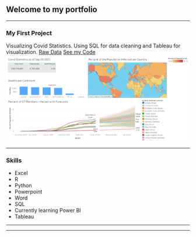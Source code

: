 ## Welcome to my portfolio

---

### My First Project 

Visualizing Covid Statistics. Using SQL for data cleaning and Tableau for visualization. 
 <a href="https://ourworldindata.org/covid-deaths">Raw Data</a> 
 <a href="https://github.com/kennethkarani/CovidProject/blob/main/Project!.sql">See my Code</a> 
<img src="images/Dashboard1.png?raw=true"/>



---

### Skills

- Excel
- R
- Python
- Powerpoint
- Word
- SQL
- Currently learning Power BI
- Tableau

---




---
<p style="font-size:11px"></p>
<!-- Remove above link if you don't want to attibute -->
